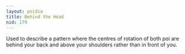 ```yaml
---
layout: poidia
title: Behind the Head
nid: 179
---
```


Used to describe a pattern where the centres of rotation of both poi are behind your back and above your shoulders rather than in front of you.
